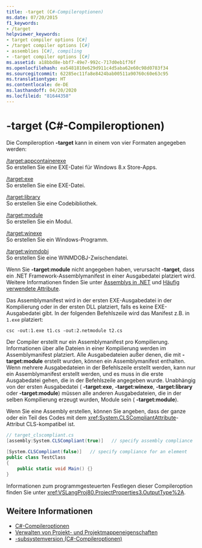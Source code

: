 ```yaml
---
title: -target (C#-Compileroptionen)
ms.date: 07/20/2015
f1_keywords:
- /target
helpviewer_keywords:
- target compiler options [C#]
- /target compiler options [C#]
- assemblies [C#], compiling
- -target compiler options [C#]
ms.assetid: a18bbd8e-bbf7-49e7-992c-717d0eb1f76f
ms.openlocfilehash: ea5481810e629d911c4d5aba62e60c98d0783f34
ms.sourcegitcommit: 62285ec11fa8e8424bab00511a90760c60e63c95
ms.translationtype: HT
ms.contentlocale: de-DE
ms.lasthandoff: 04/20/2020
ms.locfileid: "81644358"
---
```

# <a name="-target-c-compiler-options"></a>-target (C#-Compileroptionen)
Die Compileroption **-target** kann in einem von vier Formaten angegeben werden:  
  
 [/target:appcontainerexe](./target-appcontainerexe-compiler-option.md)  
 So erstellen Sie eine EXE-Datei für Windows 8.x Store-Apps.  
  
 [/target:exe](./target-exe-compiler-option.md)  
 So erstellen Sie eine EXE-Datei.  
  
 [/target:library](./target-library-compiler-option.md)  
 So erstellen Sie eine Codebibliothek.  
  
 [/target:module](./target-module-compiler-option.md)  
 So erstellen Sie ein Modul.  
  
 [/target:winexe](./target-winexe-compiler-option.md)  
 So erstellen Sie ein Windows-Programm.  
  
 [/target:winmdobj](./target-winmdobj-compiler-option.md)  
 So erstellen Sie eine WINMDOBJ-Zwischendatei.  
  
 Wenn Sie **-target:module** nicht angegeben haben, verursacht **-target**, dass ein .NET Framework-Assemblymanifest in einer Ausgabedatei platziert wird. Weitere Informationen finden Sie unter [Assemblys in .NET](../../../standard/assembly/index.md) und [Häufig verwendete Attribute](../attributes/global.md).  
  
 Das Assemblymanifest wird in der ersten EXE-Ausgabedatei in der Kompilierung oder in der ersten DLL platziert, falls es keine EXE-Ausgabedatei gibt. In der folgenden Befehlszeile wird das Manifest z.B. in `1.exe` platziert:  
  
```console  
csc -out:1.exe t1.cs -out:2.netmodule t2.cs  
```  
  
 Der Compiler erstellt nur ein Assemblymanifest pro Kompilierung. Informationen über alle Dateien in einer Kompilierung werden im Assemblymanifest platziert. Alle Ausgabedateien außer denen, die mit **-target:module** erstellt wurden, können ein Assemblymanifest enthalten. Wenn mehrere Ausgabedateien in der Befehlszeile erstellt werden, kann nur ein Assemblymanifest erstellt werden, und es muss in die erste Ausgabedatei gehen, die in der Befehlszeile angegeben wurde. Unabhängig von der ersten Ausgabedatei ( **-target:exe**, **-target:winexe**, **-target:library** oder **-target:module**) müssen alle anderen Ausgabedateien, die in der selben Kompilierung erzeugt wurden, Module sein ( **-target:module**).  
  
 Wenn Sie eine Assembly erstellen, können Sie angeben, dass der ganze oder ein Teil des Codes mit dem <xref:System.CLSCompliantAttribute>-Attribut CLS-kompatibel ist.  
  
```csharp  
// target_clscompliant.cs  
[assembly:System.CLSCompliant(true)]   // specify assembly compliance  
  
[System.CLSCompliant(false)]   // specify compliance for an element  
public class TestClass  
{  
    public static void Main() {}  
}  
```  
  
 Informationen zum programmgesteuerten Festlegen dieser Compileroption finden Sie unter <xref:VSLangProj80.ProjectProperties3.OutputType%2A>.  
  
## <a name="see-also"></a>Weitere Informationen

- [C#-Compileroptionen](./index.md)
- [Verwalten von Projekt- und Projektmappeneigenschaften](/visualstudio/ide/managing-project-and-solution-properties)
- [-subsystemversion (C#-Compileroptionen)](./subsystemversion-compiler-option.md)
